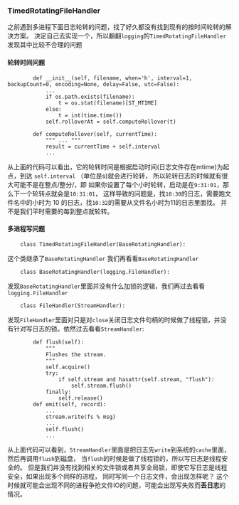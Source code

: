 ### TimedRotatingFileHandler
之前遇到多进程下面日志轮转的问题，找了好久都没有找到现有的按时间轮转的解决方案。
决定自己去实现一个，所以翻翻`logging`的`TimedRotatingFileHandler`发现其中比较不合理的问题

#### 轮转时间问题
```
        def __init__(self, filename, when='h', interval=1, backupCount=0, encoding=None, delay=False, utc=False):
            ...
            if os.path.exists(filename):
                t = os.stat(filename)[ST_MTIME]
            else:
                t = int(time.time())
            self.rolloverAt = self.computeRollover(t)

        def computeRollover(self, currentTime):
            """ ... """
            result = currentTime + self.interval
            ...
```
从上面的代码可以看出，它的轮转时间是根据启动时间(日志文件存在mtime)为起点，到达 `self.interval` （单位是s)就会进行轮转，
所以轮转日志的时候就有很大可能不是在整点/整分/，即 如果你设置了每个小时轮转，启动是在`9:31:01`，那么下一个轮转点就会是`10:31:01`，
这样导致的问题是，找`10:30`的日志，需要跑文件名中的小时为 10 的日志，找`10:32`的需要从文件名小时为11的日志里面找。
并不是我们平时需要的每到整点就轮转。

#### 多进程写问题
```
    class TimedRotatingFileHandler(BaseRotatingHandler):
```
这个类继承了`BaseRotatingHandler` 我们再看看`BaseRotatingHandler`
```
    class BaseRotatingHandler(logging.FileHandler):
```
发现`BaseRotatingHandler`里面并没有什么加锁的逻辑，我们再过去看看`logging.FileHandler`
```
    class FileHandler(StreamHandler):
```
发现`FileHandler`里面对只是对`close`关闭日志文件句柄的时候做了线程锁，并没有针对写日志的锁。依然过去看看`StreamHandler`:
```
        def flush(self):
            """
            Flushes the stream.
            """
            self.acquire()
            try:
                if self.stream and hasattr(self.stream, "flush"):
                    self.stream.flush()
            finally:
                self.release()
        def emit(self, record):
            ...
            stream.write(fs % msg)
            ...
            self.flush()
            ...
```
从上面代码可以看到，`StreamHandler`里面是把日志先`write`到系统的`cache`里面，然后再调用`flush`到磁盘，
当`flush`的时候是做了线程锁的，所以写日志是线程安全的。
但是我们并没有找到相关的文件锁或者共享全局锁，即使它写日志是线程安全，如果出现多个同样的进程，
同时写同一个日志文件，会出现怎样呢？
这个时候就可能会出现不同的进程争抢文件IO的问题，可能会出现写失败而**丢日志**的情况。